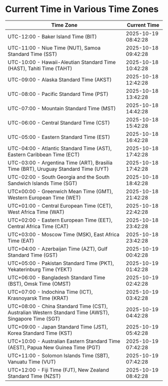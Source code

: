 # Current Time in Various Time Zones

| Time Zone | Current Time |
|-----------|--------------|
| UTC-12:00 - Baker Island Time (BIT) | 2025-10-19 08:42:28 |
| UTC-11:00 - Niue Time (NUT), Samoa Standard Time (SST) | 2025-10-18 09:42:28 |
| UTC-10:00 - Hawaii-Aleutian Standard Time (HAST), Tahiti Time (TAHT) | 2025-10-18 10:42:28 |
| UTC-09:00 - Alaska Standard Time (AKST) | 2025-10-18 12:42:28 |
| UTC-08:00 - Pacific Standard Time (PST) | 2025-10-18 13:42:28 |
| UTC-07:00 - Mountain Standard Time (MST) | 2025-10-18 14:42:28 |
| UTC-06:00 - Central Standard Time (CST) | 2025-10-18 15:42:28 |
| UTC-05:00 - Eastern Standard Time (EST) | 2025-10-18 16:42:28 |
| UTC-04:00 - Atlantic Standard Time (AST), Eastern Caribbean Time (ECT) | 2025-10-18 17:42:28 |
| UTC-03:00 - Argentina Time (ART), Brasília Time (BRT), Uruguay Standard Time (UYT) | 2025-10-18 17:42:28 |
| UTC-02:00 - South Georgia and the South Sandwich Islands Time (SGT) | 2025-10-18 18:42:28 |
| UTC±00:00 - Greenwich Mean Time (GMT), Western European Time (WET) | 2025-10-18 21:42:28 |
| UTC+01:00 - Central European Time (CET), West Africa Time (WAT) | 2025-10-18 22:42:28 |
| UTC+02:00 - Eastern European Time (EET), Central Africa Time (CAT) | 2025-10-18 23:42:28 |
| UTC+03:00 - Moscow Time (MSK), East Africa Time (EAT) | 2025-10-18 23:42:28 |
| UTC+04:00 - Azerbaijan Time (AZT), Gulf Standard Time (GST) | 2025-10-19 00:42:28 |
| UTC+05:00 - Pakistan Standard Time (PKT), Yekaterinburg Time (YEKT) | 2025-10-19 01:42:28 |
| UTC+06:00 - Bangladesh Standard Time (BST), Omsk Time (OMST) | 2025-10-19 02:42:28 |
| UTC+07:00 - Indochina Time (ICT), Krasnoyarsk Time (KRAT) | 2025-10-19 03:42:28 |
| UTC+08:00 - China Standard Time (CST), Australian Western Standard Time (AWST), Singapore Time (SGT) | 2025-10-19 04:42:28 |
| UTC+09:00 - Japan Standard Time (JST), Korea Standard Time (KST) | 2025-10-19 05:42:28 |
| UTC+10:00 - Australian Eastern Standard Time (AEST), Papua New Guinea Time (PGT) | 2025-10-19 07:42:28 |
| UTC+11:00 - Solomon Islands Time (SBT), Vanuatu Time (VUT) | 2025-10-19 07:42:28 |
| UTC+12:00 - Fiji Time (FJT), New Zealand Standard Time (NZST) | 2025-10-19 08:42:28 |
